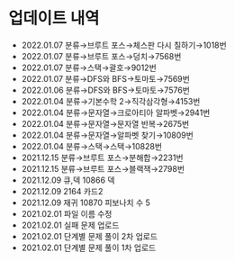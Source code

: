 # 업데이트 내역 
- 2022.01.07 분류→브루트 포스→체스판 다시 칠하기→1018번
- 2022.01.07 분류→브루트 포스→덩치→7568번
- 2022.01.07 분류→스택→괄호→9012번
- 2022.01.07 분류→DFS와 BFS→토마토→7569번
- 2022.01.06 분류→DFS와 BFS→토마토→7576번
- 2022.01.04 분류→기본수학 2→직각삼각형→4153번
- 2022.01.04 분류→문자열→크로아티아 알파벳→2941번
- 2022.01.04 분류→문자열→문자열 반복→2675번
- 2022.01.04 분류→문자열→알파벳 찾기→10809번
- 2022.01.04 분류→스택→스택→10828번
- 2021.12.15 분류→브루트 포스→분해합→2231번
- 2021.12.15 분류→브루트 포스→블랙잭→2798번
- 2021.12.09 큐,덱 10866 덱
- 2021.12.09 2164 카드2
- 2021.12.09 재귀 10870 피보나치 수 5
- 2021.02.01 파일 이름 수정
- 2021.02.01 실패 문제 업로드
- 2021.02.01 단계별 문제 풀이 2차 업로드
- 2021.02.01 단계별 문제 풀이 1차 업로드
